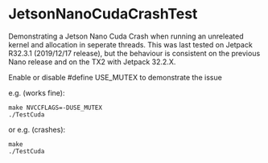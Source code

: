 # JetsonNanoCudaCrashTest
Demonstrating a Jetson Nano Cuda Crash when running an unreleated kernel and allocation in seperate threads. This was last tested on Jetpack R32.3.1 (2019/12/17 release), but the behaviour is consistent on the previous Nano release and on the TX2 with Jetpack 32.2.X.

Enable or disable #define USE_MUTEX to demonstrate the issue

e.g. (works fine):
```
make NVCCFLAGS=-DUSE_MUTEX
./TestCuda
```

or e.g. (crashes):
```
make
./TestCuda
```
